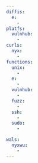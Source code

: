 ```yaml
---
diffis:
  e:
    -
platfs:
  vulnhub:
    -
curls:
  nyx:
    -
functions:
  unix:
    -
  e:
    -
  vulnhub:
    -
  fuzz:
    -
  ssh:
    -
  sudo:
    -

wals:
  nyxwu:
    -
---
```

